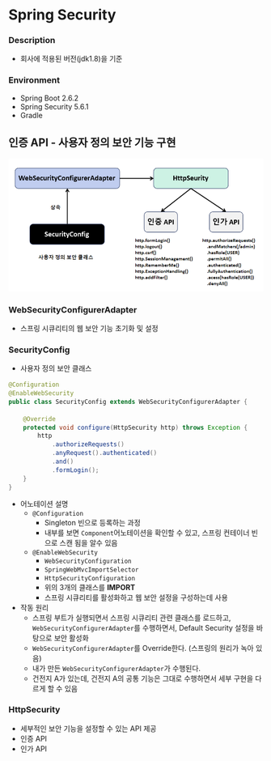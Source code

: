 # Spring Security 
### Description
- 회사에 적용된 버전(jdk1.8)을 기준

### Environment
- Spring Boot 2.6.2
- Spring Security 5.6.1
- Gradle

## 인증 API - 사용자 정의 보안 기능 구현

![img.png](image/img.png)

### WebSecurityConfigurerAdapter
- 스프링 시큐리티의 웹 보안 기능 초기화 및 설정

### SecurityConfig
- 사용자 정의 보안 클래스

```java
@Configuration
@EnableWebSecurity
public class SecurityConfig extends WebSecurityConfigurerAdapter {

    @Override
    protected void configure(HttpSecurity http) throws Exception {
        http
            .authorizeRequests()
            .anyRequest().authenticated()
            .and()
            .formLogin();
    }
}
```
- 어노테이션 설명
  - ```@Configuration```
    - Singleton 빈으로 등록하는 과정
    - 내부를 보면 ```Component```어노테이션을 확인할 수 있고, 스프링 컨테이너 빈으로 스캔 됨을 알수 있음
  - ```@EnableWebSecurity```
    - ```WebSecurityConfiguration```
    - ```SpringWebMvcImportSelector```
    - ```HttpSecurityConfiguration```
    - 위의 3개의 클래스를 **IMPORT**
    - 스프링 시큐리티를 활성화하고 웹 보안 설정을 구성하는데 사용
- 작동 원리
  - 스프링 부트가 실행되면서 스프링 시큐리티 관련 클래스를 로드하고, ```WebSecurityConfigurerAdapter```를 수행하면서, Default Security 설정을 바탕으로 보안 활성화
  - ```WebSecurityConfigurerAdapter```를 Override한다. (스프링의 원리가 녹아 있음)
  - 내가 만든 ```WebSecurityConfigurerAdapter```가 수행된다.
  - 건전지 A가 있는데, 건전지 A의 공통 기능은 그대로 수행하면서 세부 구현을 다르게 할 수 있음

### HttpSecurity
- 세부적인 보안 기능을 설정할 수 있는 API 제공
- 인증 API
- 인가 API